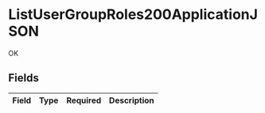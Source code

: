 # ListUserGroupRoles200ApplicationJSON

OK


## Fields

| Field       | Type        | Required    | Description |
| ----------- | ----------- | ----------- | ----------- |